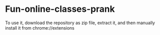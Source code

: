 # Fun-online-classes-prank

To use it, download the repository as zip file, extract it, and then manually install it from chrome://extensions
